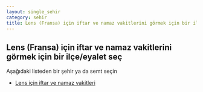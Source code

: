 ```yaml
---
layout: single_sehir
category: sehir
title: Lens (Fransa) için iftar ve namaz vakitlerini görmek için bir ilçe/eyalet seç
---
```



## Lens (Fransa) için iftar ve namaz vakitlerini görmek için bir ilçe/eyalet seç

Aşağıdaki listeden bir şehir ya da semt seçin


* [Lens için iftar ve namaz vakitleri](/iftar.html?sehir=Lens&ulke=Fransa&state=Lens)
